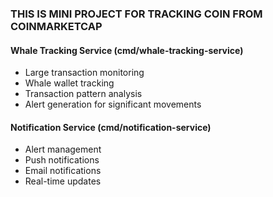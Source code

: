 ### THIS IS MINI PROJECT FOR TRACKING COIN FROM COINMARKETCAP

#### Whale Tracking Service (cmd/whale-tracking-service)
- Large transaction monitoring
- Whale wallet tracking
- Transaction pattern analysis
- Alert generation for significant movements

#### Notification Service (cmd/notification-service)
- Alert management
- Push notifications
- Email notifications
- Real-time updates